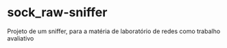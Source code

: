 # sock_raw-sniffer
Projeto de um sniffer, para a matéria de laboratório de redes como trabalho avaliativo 
